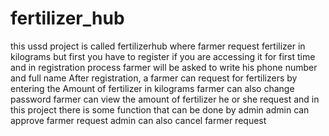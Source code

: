# fertilizer_hub
this ussd project is called fertilizerhub where farmer request fertilizer in kilograms 
but first you have to register if you are accessing it for first time 
and in registration process farmer will be asked to write his phone number
and full name 
After registration, a farmer can request for fertilizers by entering the  Amount of fertilizer in kilograms 
farmer can also change password 
farmer can view the amount of fertilizer he or she request
and in this project there is some function that can be done by admin
admin can approve farmer request
admin can also cancel farmer request
